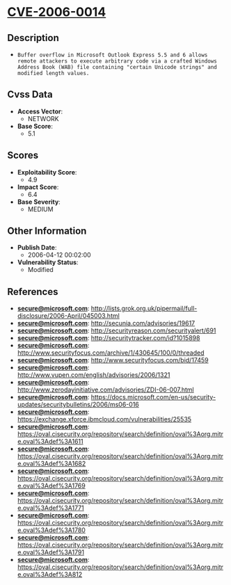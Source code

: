 
# [CVE-2006-0014](https://cve.mitre.org/cgi-bin/cvename.cgi?name=CVE-2006-0014)

## Description

- `Buffer overflow in Microsoft Outlook Express 5.5 and 6 allows remote attackers to execute arbitrary code via a crafted Windows Address Book (WAB) file containing "certain Unicode strings" and modified length values.`

## Cvss Data

- **Access Vector**:
  - NETWORK
- **Base Score**:
  - 5.1

## Scores

- **Exploitability Score**:
  - 4.9
- **Impact Score**:
  - 6.4
- **Base Severity**:
  - MEDIUM

## Other Information

- **Publish Date**:
  - 2006-04-12 00:02:00
- **Vulnerability Status**:
  - Modified

## References

- **secure@microsoft.com**: http://lists.grok.org.uk/pipermail/full-disclosure/2006-April/045003.html
- **secure@microsoft.com**: http://secunia.com/advisories/19617
- **secure@microsoft.com**: http://securityreason.com/securityalert/691
- **secure@microsoft.com**: http://securitytracker.com/id?1015898
- **secure@microsoft.com**: http://www.securityfocus.com/archive/1/430645/100/0/threaded
- **secure@microsoft.com**: http://www.securityfocus.com/bid/17459
- **secure@microsoft.com**: http://www.vupen.com/english/advisories/2006/1321
- **secure@microsoft.com**: http://www.zerodayinitiative.com/advisories/ZDI-06-007.html
- **secure@microsoft.com**: https://docs.microsoft.com/en-us/security-updates/securitybulletins/2006/ms06-016
- **secure@microsoft.com**: https://exchange.xforce.ibmcloud.com/vulnerabilities/25535
- **secure@microsoft.com**: https://oval.cisecurity.org/repository/search/definition/oval%3Aorg.mitre.oval%3Adef%3A1611
- **secure@microsoft.com**: https://oval.cisecurity.org/repository/search/definition/oval%3Aorg.mitre.oval%3Adef%3A1682
- **secure@microsoft.com**: https://oval.cisecurity.org/repository/search/definition/oval%3Aorg.mitre.oval%3Adef%3A1769
- **secure@microsoft.com**: https://oval.cisecurity.org/repository/search/definition/oval%3Aorg.mitre.oval%3Adef%3A1771
- **secure@microsoft.com**: https://oval.cisecurity.org/repository/search/definition/oval%3Aorg.mitre.oval%3Adef%3A1780
- **secure@microsoft.com**: https://oval.cisecurity.org/repository/search/definition/oval%3Aorg.mitre.oval%3Adef%3A1791
- **secure@microsoft.com**: https://oval.cisecurity.org/repository/search/definition/oval%3Aorg.mitre.oval%3Adef%3A812
